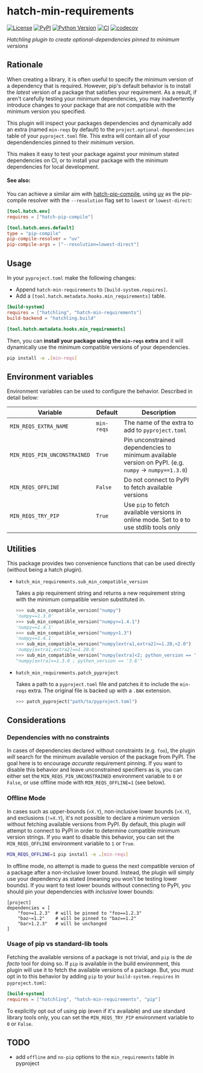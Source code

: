 # hatch-min-requirements

[![License](https://img.shields.io/pypi/l/hatch-min-requirements.svg?color=green)](https://github.com/tlambert03/hatch-min-requirements/raw/main/LICENSE)
[![PyPI](https://img.shields.io/pypi/v/hatch-min-requirements.svg?color=green)](https://pypi.org/project/hatch-min-requirements)
[![Python
Version](https://img.shields.io/pypi/pyversions/hatch-min-requirements.svg?color=green)](https://python.org)
[![CI](https://github.com/tlambert03/hatch-min-requirements/actions/workflows/ci.yml/badge.svg)](https://github.com/tlambert03/hatch-min-requirements/actions/workflows/ci.yml)
[![codecov](https://codecov.io/gh/tlambert03/hatch-min-requirements/branch/main/graph/badge.svg)](https://codecov.io/gh/tlambert03/hatch-min-requirements)

*Hatchling plugin to create optional-dependencies pinned to minimum versions*

## Rationale

When creating a library, it is often useful to specify the minimum version of a
dependency that is required.  However, pip's default behavior is to install the
*latest* version of a package that satisfies your requirement.  As a result, if
aren't carefully testing your minimum dependencies, you may inadvertently
introduce changes to your package that are not compatible with the minimum
version you specified.

This plugin will inspect your packages dependencies and dynamically add an extra
(named `min-reqs` by default) to the `project.optional-dependencies` table of
your `pyproject.toml` file.  This extra will contain all of your dependendencies
pinned to their *minimum* version.

This makes it easy to test your package against your minimum stated dependencies
on CI, or to install your package with the minimum dependencies for local
development.

#### See also:

You can achieve a similar aim with [hatch-pip-compile](https://github.com/juftin/hatch-pip-compile),
using [uv](https://github.com/astral-sh/uv) as the pip-compile resolver with the `--resolution`
flag set to `lowest` or `lowest-direct`:

```toml
[tool.hatch.env]
requires = ["hatch-pip-compile"]

[tool.hatch.envs.default]
type = "pip-compile"
pip-compile-resolver = "uv"
pip-compile-args = ["--resolution=lowest-direct"]
```

## Usage

In your `pyproject.toml` make the following changes:

- Append `hatch-min-requirements` to `[build-system.requires]`.
- Add a `[tool.hatch.metadata.hooks.min_requirements]` table.

```toml
[build-system]
requires = ["hatchling", "hatch-min-requirements"]
build-backend = "hatchling.build"

[tool.hatch.metadata.hooks.min_requirements]
```

Then, you can **install your package using the `min-reqs` extra** and it will
dynamically use the minimum compatible versions of your dependencies.

```bash
pip install -e .[min-reqs]
```

## Environment variables

Environment variables can be used to configure the behavior.
Described in detail below:

| Variable | Default   | Description |
|----------|---------|-------------|
| `MIN_REQS_EXTRA_NAME` | `min-reqs` | The name of the extra to add to `pyproject.toml` |
| `MIN_REQS_PIN_UNCONSTRAINED` | `True` | Pin unconstrained dependencies to minimum available version on PyPI. (e.g. `numpy` -> `numpy==1.3.0`) |
| `MIN_REQS_OFFLINE` | `False` | Do not connect to PyPI to fetch available versions |
| `MIN_REQS_TRY_PIP` | `True` | Use `pip` to fetch available versions in online mode.  Set to `0` to use stdlib tools only |

## Utilities

This package provides two convenience functions that can be used directly
(without being a hatch plugin).

- `hatch_min_requirements.sub_min_compatible_version`

  Takes a pip requirement string and returns a new requirement string with the
  minimum compatible version substituted in.

  ```python
  >>> sub_min_compatible_version("numpy")
  'numpy==1.3.0'
  >>> sub_min_compatible_version("numpy>=1.4.1")
  'numpy==1.4.1'
  >>> sub_min_compatible_version("numpy>1.3")
  'numpy==1.4.1'
  >>> sub_min_compatible_version("numpy[extra1,extra2]>=1.20,<2.0")
  'numpy[extra1,extra2]==1.20.0'
  >>> sub_min_compatible_version("numpy[extra]<2; python_version == '3.6'")
  "numpy[extra]==1.3.0 ; python_version == '3.6'"
  ```

- `hatch_min_requirements.patch_pyproject`

  Takes a path to a `pyproject.toml` file and patches it to include the
  `min-reqs` extra.  The original file is backed up with a `.BAK` extension.

  ```python
  >>> patch_pyproject("path/to/pyproject.toml")
  ```

## Considerations

### Dependencies with no constraints

In cases of dependencies declared without constraints (e.g. `foo`), the plugin
*will* search for the minimum available version of the package from PyPI. The
goal here is to encourage *accurate* requirement pinning. If you want to disable
this behavior and leave unconstrained specifiers as is, you can either set the
`MIN_REQS_PIN_UNCONSTRAINED` environment variable to `0` or `False`, or use
offline mode with `MIN_REQS_OFFLINE=1` (see below).

### Offline Mode

In cases such as upper-bounds (`<X.Y`), non-inclusive lower bounds (`>X.Y`), and
exclusions (`!=X.Y`), it's not possible to declare a minimum version without
fetching available versions from PyPI.  By default, this plugin *will* attempt
to connect to PyPI in order to determine compatible minimum version strings.  If
you want to disable this behavior, you can set the `MIN_REQS_OFFLINE`
environment variable to `1` or `True`.

```bash
MIN_REQS_OFFLINE=1 pip install -e .[min-reqs]
```

In offline mode, no attempt is made to guess the next compatible version of a
package after a non-inclusive lower bound.  Instead, the plugin will simply use
your dependency as stated (meaning you won't be testing lower bounds).  If you
want to test lower bounds without connecting to PyPI, you should pin your
dependencies with *inclusive* lower bounds:

```
[project]
dependencies = [
    "foo>=1.2.3"  # will be pinned to "foo==1.2.3"
    "baz~=1.2"    # will be pinned to "baz==1.2"
    "bar>1.2.3"   # will be unchanged
]
```

### Usage of pip vs standard-lib tools

Fetching the available versions of a package is not trivial, and `pip` is the
*de facto* tool for doing so.  If `pip` is available in the build environment,
this plugin will use it to fetch the available versions of a package. But, you
must opt in to this behavior by adding `pip` to your `build-system.requires`
in `pyproject.toml`:

```toml
[build-system]
requires = ["hatchling", "hatch-min-requirements", "pip"]
```

To explicitly opt out of using pip (even if it's available) and use standard library tools only, you can
set the `MIN_REQS_TRY_PIP` environment variable to `0` or `False`.

## TODO

- add `offline` and `no-pip` options to the `min_requirements` table in
  pyproject
